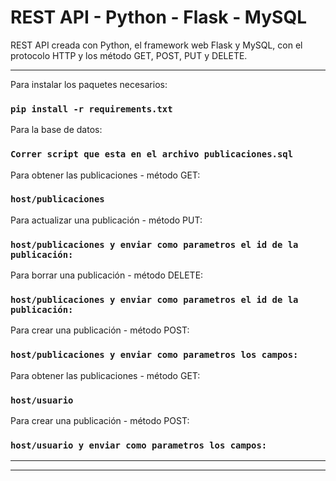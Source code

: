 # REST API - Python - Flask - MySQL

REST API creada con Python, el framework web Flask y MySQL, con el protocolo HTTP y los método GET, POST, PUT y DELETE.

<hr/>

Para instalar los paquetes necesarios:

### `pip install -r requirements.txt`

Para la base de datos:

### `Correr script que esta en el archivo publicaciones.sql `

Para obtener las publicaciones - método GET:

### `host/publicaciones`

Para actualizar una publicación - método PUT:

### `host/publicaciones y enviar como parametros el id de la publicación: ` 

Para borrar una publicación - método DELETE:

### `host/publicaciones y enviar como parametros el id de la publicación: `

Para crear una publicación - método POST:

### `host/publicaciones y enviar como parametros los campos: `

Para obtener las publicaciones - método GET:

### `host/usuario`

Para crear una publicación - método POST:

### `host/usuario y enviar como parametros los campos: `

<hr/>


<hr/>

